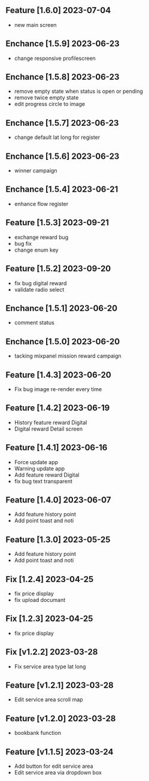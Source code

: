 ## Feature [1.6.0] 2023-07-04
- new main screen

## Enchance [1.5.9] 2023-06-23
- change responsive profilescreen

## Enchance [1.5.8] 2023-06-23
- remove empty state when status is open or pending
- remove twice empty state
- edit progress circle to image

## Enchance [1.5.7] 2023-06-23
- change default lat long for register

## Enchance [1.5.6] 2023-06-23
- winner campaign

## Enchance [1.5.4] 2023-06-21
- enhance flow register

## Feature [1.5.3] 2023-09-21
- exchange reward bug
- bug fix
- change enum key

## Feature [1.5.2] 2023-09-20
- fix bug digital reward 
- validate radio select
## Enchance [1.5.1] 2023-06-20
- comment status

## Enchance [1.5.0] 2023-06-20
- tacking mixpanel mission reward campaign

## Feature [1.4.3] 2023-06-20
- Fix bug image re-render every time
## Feature [1.4.2] 2023-06-19
- History feature reward Digital
- Digital reward Detail screen 

## Feature [1.4.1] 2023-06-16
- Force update app
- Warning update app
- Add feature reward Digital 
- fix bug text transparent

## Feature [1.4.0] 2023-06-07
- Add feature history point 
- Add point toast and noti

## Feature [1.3.0] 2023-05-25
- Add feature history point 
- Add point toast and noti

## Fix [1.2.4] 2023-04-25
- fix price display
- fix upload documant
## Fix [1.2.3] 2023-04-25
- fix price display

## Fix [v1.2.2] 2023-03-28
- Fix service area type lat long

## Feature [v1.2.1] 2023-03-28
- Edit service area scroll map
## Feature [v1.2.0] 2023-03-28
- bookbank function
## Feature [v1.1.5] 2023-03-24
- Add button for edit service area
- Edit service area via dropdown box